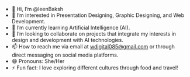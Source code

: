 - 👋 Hi, I’m @leenBaksh
- 👀 I’m interested in Presentation Designing, Graphic Designing, and Web Development.
- 🌱 I’m currently learning Artificial Intelligence (AI).
- 💞️ I’m looking to collaborate on projects that integrate my interests in design and development with AI technologies.
- 📫 How to reach me via email at wdigital085@gmail.com or through direct messaging on social media platforms.
- 😄 Pronouns: She/Her
- ⚡ Fun fact: I love exploring different cultures through food and travel!






<!---
leenBaksh/leenBaksh is a ✨ special ✨ repository because its `README.md` (this file) appears on your GitHub profile.
You can click the Preview link to take a look at your changes.
--->
